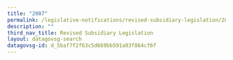 ```yaml
---
title: "2007"
permalink: /legislative-notifications/revised-subsidiary-legislation/2007/
description: ""
third_nav_title: Revised Subsidiary Legislation
layout: datagovsg-search
datagovsg-id: d_5baf7f2f63c5d669bb591a93f864cf6f
---
```

